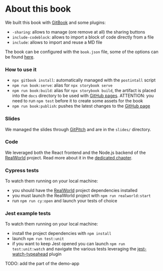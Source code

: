 # About this book

We built this book with [GitBook](https://github.com/GitbookIO/gitbook/blob/master/docs/setup.md) and some plugins:

- `-sharing`: allows to manage (ore remove at all) the sharing buttons
- `include-codeblock`: allows to import a block of code directly from a file
- `include`: allows to import and reuse a MD file

The book can be configured with the `book.json` file, some of the options can be found [here](https://janicezhw.github.io/gitbook/startusegitbook/configInfo/bookjson.html).

### How to use it

- `npx gitbook install`: automatically managed with the `postintall` script
- `npm run book:serve`: alias for `npx storybook serve`
- `npm run book:build`: alias for `npx storybook build`, the artifact is placed into the `docs` directory to be used with [GitHub pages](https://pages.github.com). ATTENTION: you need to run `npm test` before it to create some assets for the book
- `npm run book:publish`: pushes the latest changes to the [GitHub page](https://noriste.github.io/reactjsday-2019-testing-course/)

### Slides

We managed the slides through [GitPitch](https://gitpitch.com) and are in the `slides/` directory.

### Code

We leveraged both the React frontend and the Node.js backend of the [RealWorld](http://realworld.io) project. Read more about it in the [dedicated chapter](the-realworld-project.md).

### Cypress tests

To watch them running on your local machine:

- you should have the [RealWorld](the-realworld-project.md#some-notes) project dependencies installed
- you must launch the RealWorld project with `npm run realworld:start`
- run `npm run cy:open` and launch your tests of choice


### Jest example tests

To watch them running on your local machine:

- install the project dependencies with `npm install`
- launch `npm run test:unit`
- if you want to keep Jest opened you can launch `npm run test:unit:watch` and navigate the various tests leveraging the [jest-watch-typeahead](https://github.com/jest-community/jest-watch-typeahead) plugin

TODO: add the part of the demo-app
